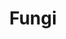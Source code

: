 ---
title: Fungi
url: /fungi/
layout: listrecipes
weight: 3
sections:

  - block: collection
    id: fungi
    content:
      title: Fungi
      subtitle:
      text: 'Fungi listings can be sorted using the side menu (accessed through the hamburger icon on mobiles). Each one is handily broken down into "Fungi with gills", "Fungi with pores", "Other Fungi".'
      # Choose how many pages you would like to display (0 = all pages)
      count: 0
      # Filter on criteria
      filters:
        # The folders to display content from
        folders:
        
        author: ""
        category: ""
        tag: "fungi"
        publication_type: ""
        featured_only: false
        exclude_featured: false
        exclude_future: false
        exclude_past: false
      # Choose how many pages you would like to offset by
      # Useful if you wish to show the first item in the Featured widget
      offset: 0
      # Field to sort by, such as Date or Title
      sort_by: 'title'
      sort_ascending: true
    design:
      view: article-grid
      columns: 4
      spacing:
        padding: ['0rem', 0, '6rem', 0]
---